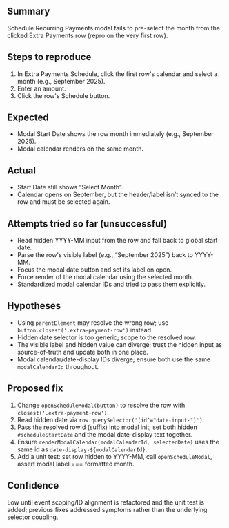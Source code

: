 ## Summary
Schedule Recurring Payments modal fails to pre-select the month from the clicked Extra Payments row (repro on the very first row).

## Steps to reproduce
1. In Extra Payments Schedule, click the first row's calendar and select a month (e.g., September 2025).
2. Enter an amount.
3. Click the row's Schedule button.

## Expected
- Modal Start Date shows the row month immediately (e.g., September 2025).
- Modal calendar renders on the same month.

## Actual
- Start Date still shows “Select Month”.
- Calendar opens on September, but the header/label isn’t synced to the row and must be selected again.

## Attempts tried so far (unsuccessful)
- Read hidden YYYY-MM input from the row and fall back to global start date.
- Parse the row's visible label (e.g., “September 2025”) back to YYYY-MM.
- Focus the modal date button and set its label on open.
- Force render of the modal calendar using the selected month.
- Standardized modal calendar IDs and tried to pass them explicitly.

## Hypotheses
- Using `parentElement` may resolve the wrong row; use `button.closest('.extra-payment-row')` instead.
- Hidden date selector is too generic; scope to the resolved row.
- The visible label and hidden value can diverge; trust the hidden input as source-of-truth and update both in one place.
- Modal calendar/date-display IDs diverge; ensure both use the same `modalCalendarId` throughout.

## Proposed fix
1. Change `openScheduleModal(button)` to resolve the row with `closest('.extra-payment-row')`.
2. Read hidden date via `row.querySelector('[id^="date-input-"]')`.
3. Pass the resolved rowId (suffix) into modal init; set both hidden `#scheduleStartDate` and the modal date-display text together.
4. Ensure `renderModalCalendar(modalCalendarId, selectedDate)` uses the same id as `date-display-${modalCalendarId}`.
5. Add a unit test: set row hidden to YYYY-MM, call `openScheduleModal`, assert modal label === formatted month.

## Confidence
Low until event scoping/ID alignment is refactored and the unit test is added; previous fixes addressed symptoms rather than the underlying selector coupling.
